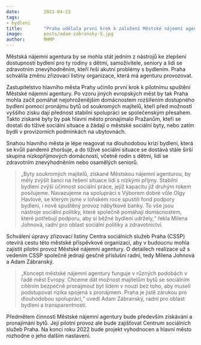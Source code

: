 ```yaml
---
date:         2021-04-23
tags:         
- bydlení
title:        "Praha udělala první krok k založení Městské nájemní agentury"
image: 	      posts/adam-zabransky-5.jpg
author:       MHMP
---
```


Městská nájemní agentura by se mohla stát jedním z nástrojů ke zlepšení dostupnosti bydlení pro ty rodiny s dětmi, samoživitele, seniory a lidi se zdravotním znevýhodněním, kteří řeší akutní problémy s bydlením. Praha schválila změnu zřizovací listiny organizace, která má agenturu provozovat.

Zastupitelstvo hlavního města Prahy učinilo první krok k pilotnímu spuštění Městské nájemní agentury. Po vzoru jiných evropských měst by tak Praha mohla začít pomáhat nejohroženějším domácnostem rozšířením dostupného bydlení pomocí pronájmu bytů od soukromých majitelů, kteří před možností vyššího zisku dají přednost stabilní spolupráci se společenským přesahem. Takto získané byty by pak hlavní město pronajímalo Pražanům, kteří se dostali do tíživé sociální situace a žádají o městské sociální byty, nebo zatím bydlí v provizorních podmínkách na ubytovnách.

Snahou hlavního města je lépe reagovat na dlouhodobou krizi bydlení, která se kvůli pandemii zhoršuje, a do tíživé sociální situace se dostává stále širší skupina nízkopříjmových domácností, včetně rodin s dětmi, lidí se zdravotním znevýhodněním nebo osamělých seniorů.

> „Byty soukromých majitelů, získané Městskou nájemní agenturou, by měly zvýšit šanci na řešení situace lidí s nízkými příjmy. Stabilní bydlení zvýší účinnost sociální práce, jejíž kapacitu již druhým rokem posilujeme. Navazujeme na spolupráci s Výborem dobré vůle Olgy Havlové, se kterým jsme v loňském roce spustili fond podpory bydlení, i nově spuštěný provoz nábytkové banky. To vše jsou nástroje sociální politiky, které společně pomáhají domácnostem, které potřebují podporu, aby si běžné bydlení udržely,“ řekla Milena Johnová, radní pro oblast sociální politiky a zdravotnictví.

Schválení úpravy zřizovací listiny Centra sociálních služeb Praha (CSSP) otevírá cestu této městské příspěvkové organizaci, aby v budoucnu mohla zajistit pilotní provoz Městské nájemní agentury. O detailech realizace už s vedením CSSP společně jednají gesčně příslušní radní, tedy Milena Johnová a Adam Zábranský.

> „Koncept městské nájemní agentury funguje v různých podobách v řadě měst Evropy. Chceme dát možnost majitelům bytů se sociálním cítěním bezpečně pronajmout byt lidem v nouzi bez toho, aby museli podstupovat rizika spojená s pronájmem. Praha je jistě zárukou pro dlouhodobou spolupráci,“ uvedl Adam Zábranský, radní pro oblast bydlení a transparentnosti.

Předmětem činnosti Městské nájemní agentury bude především získávání a pronajímání bytů. Její pilotní provoz ale bude zajišťovat Centrum sociálních služeb Praha. Na konci roku 2022 bude projekt vyhodnocen a hlavní město rozhodne o jeho dalším nastavení.
